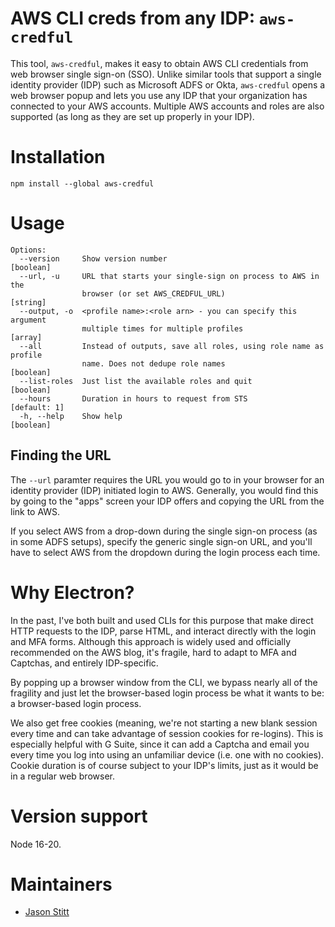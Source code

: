 # AWS CLI creds from any IDP: `aws-credful`

This tool, `aws-credful`, makes it easy to obtain AWS CLI credentials from web browser single sign-on (SSO). Unlike similar tools that support a single identity provider (IDP) such as Microsoft ADFS or Okta, `aws-credful` opens a web browser popup and lets you use any IDP that your organization has connected to your AWS accounts. Multiple AWS accounts and roles are also supported (as long as they are set up properly in your IDP).

# Installation

```
npm install --global aws-credful
```

# Usage

```
Options:
  --version     Show version number                                    [boolean]
  --url, -u     URL that starts your single-sign on process to AWS in the
                browser (or set AWS_CREDFUL_URL)                           [string]
  --output, -o  <profile name>:<role arn> - you can specify this argument
                multiple times for multiple profiles                     [array]
  --all         Instead of outputs, save all roles, using role name as profile
                name. Does not dedupe role names                       [boolean]
  --list-roles  Just list the available roles and quit                 [boolean]
  --hours       Duration in hours to request from STS               [default: 1]
  -h, --help    Show help                                              [boolean]
```

## Finding the URL

The `--url` paramter requires the URL you would go to in your browser for an identity provider (IDP) initiated login to AWS. Generally, you would find this by going to the "apps" screen your IDP offers and copying the URL from the link to AWS.

If you select AWS from a drop-down during the single sign-on process (as in some ADFS setups), specify the generic single sign-on URL, and you'll have to select AWS from the dropdown during the login process each time.

# Why Electron?

In the past, I've both built and used CLIs for this purpose that make direct HTTP requests to the IDP, parse HTML, and interact directly with the login and MFA forms. Although this approach is widely used and officially recommended on the AWS blog, it's fragile, hard to adapt to MFA and Captchas, and entirely IDP-specific.

By popping up a browser window from the CLI, we bypass nearly all of the fragility and just let the browser-based login process be what it wants to be: a browser-based login process.

We also get free cookies (meaning, we're not starting a new blank session every time and can take advantage of session cookies for re-logins). This is especially helpful with G Suite, since it can add a Captcha and email you every time you log into using an unfamiliar device (i.e. one with no cookies). Cookie duration is of course subject to your IDP's limits, just as it would be in a regular web browser.

# Version support

Node 16-20.

# Maintainers

* [Jason Stitt](https://github.com/jasonstitt)
